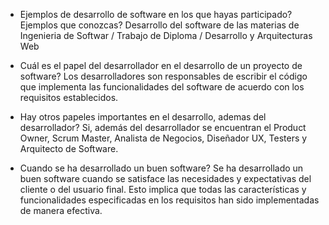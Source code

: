 - Ejemplos de desarrollo de software en los que hayas participado? Ejemplos que conozcas?
Desarrollo del software de las materias de Ingenieria de Softwar / Trabajo de Diploma / Desarrollo y Arquitecturas Web

- Cuál es el papel del desarrollador en el desarrollo de un proyecto de software?
Los desarrolladores son responsables de escribir el código que implementa las funcionalidades del software de acuerdo con los requisitos establecidos.

- Hay otros papeles importantes en el desarrollo, ademas del desarrollador?
Si, además del desarrollador se encuentran el Product Owner, Scrum Master, Analista de Negocios, Diseñador UX, Testers y Arquitecto de Software.

- Cuando se ha desarrollado un buen software?
Se ha desarrollado un buen software cuando se satisface las necesidades y expectativas del cliente o del usuario final. Esto implica que todas las características y funcionalidades especificadas en los requisitos han sido implementadas de manera efectiva.